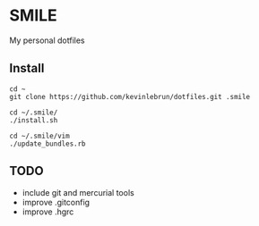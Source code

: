 # SMILE

My personal dotfiles

## Install

    cd ~
    git clone https://github.com/kevinlebrun/dotfiles.git .smile

    cd ~/.smile/
    ./install.sh

    cd ~/.smile/vim
    ./update_bundles.rb

## TODO

 - include git and mercurial tools
 - improve .gitconfig
 - improve .hgrc
